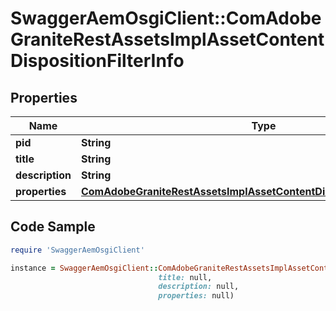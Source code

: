 # SwaggerAemOsgiClient::ComAdobeGraniteRestAssetsImplAssetContentDispositionFilterInfo

## Properties

Name | Type | Description | Notes
------------ | ------------- | ------------- | -------------
**pid** | **String** |  | [optional] 
**title** | **String** |  | [optional] 
**description** | **String** |  | [optional] 
**properties** | [**ComAdobeGraniteRestAssetsImplAssetContentDispositionFilterProperties**](ComAdobeGraniteRestAssetsImplAssetContentDispositionFilterProperties.md) |  | [optional] 

## Code Sample

```ruby
require 'SwaggerAemOsgiClient'

instance = SwaggerAemOsgiClient::ComAdobeGraniteRestAssetsImplAssetContentDispositionFilterInfo.new(pid: null,
                                 title: null,
                                 description: null,
                                 properties: null)
```


